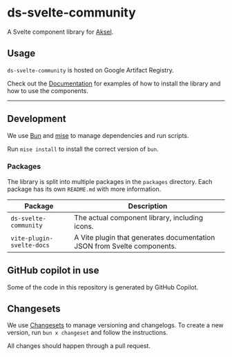 # ds-svelte-community

A Svelte component library for [Aksel](https://aksel.nav.no).

## Usage

`ds-svelte-community` is hosted on Google Artifact Registry.

Check out the [Documentation](https://nais.io/ds-svelte-community) for examples of how to install the library and how to use the components.

---

## Development

We use [Bun](https://bun.sh) and [mise](https://mise.jdx.dev/) to manage dependencies and run scripts.

Run `mise install` to install the correct version of `bun`.

### Packages

The library is split into multiple packages in the `packages` directory. Each package has its own `README.md` with more information.

| Package                                 | Description                                                             |
| --------------------------------------- | ----------------------------------------------------------------------- |
| `ds-svelte-community`                   | The actual component library, including icons.                          |
| `vite-plugin-svelte-docs`               | A Vite plugin that generates documentation JSON from Svelte components. |

## GitHub copilot in use

Some of the code in this repository is generated by GitHub Copilot.

## Changesets

We use [Changesets](https://github.com/changesets/changesets) to manage versioning and changelogs.
To create a new version, run `bun x changeset` and follow the instructions.

All changes should happen through a pull request.
